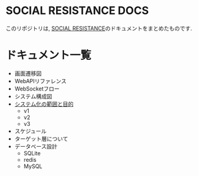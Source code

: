 # SOCIAL RESISTANCE DOCS

このリポジトリは, [SOCIAL RESISTANCE](https://github.com/uyupun/social-resistance)のドキュメントをまとめたものです.

# ドキュメント一覧

- 画面遷移図
- WebAPIリファレンス
- WebSocketフロー
- システム構成図
- [システム化の範囲と目的](project_scope.md)
  - v1
  - v2
  - v3
- スケジュール
- ターゲット層について
- データベース設計
  - SQLite
  - redis
  - MySQL

